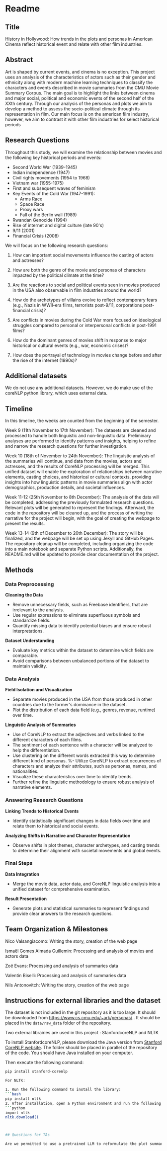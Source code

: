 # Readme

## Title

History in Hollywood: How trends in the plots and personas in American Cinema reflect historical event and relate with other film industries.

## Abstract

Art is shaped by current events, and  cinema is no exception. This project uses an analysis of the characteristics of actors such as their gender and ethnicity along with modern machine learning techniques to classify the characters and events described in movie summaries from the CMU Movie Summary Corpus. The main goal is to highlight the links between cinema and major social, political and economic events of the second half of the XXth century. Through our analysis of the personas and plots we aim to develop a method to assess the socio-political climate through its representation in film. Our main focus is on the american film industry, however, we aim to contrast it with other film industries for select historical periods

## Research Questions

Throughout this study, we will examine the relationship between movies and the following key historical periods and events:

- Second World War (1939-1945)
- Indian independence (1947)
- Civil rights movements (1954 to 1968)
- Vietnam war (1955-1975)
- First and subsequent waves of  feminism
- Key Events of the Cold War (1947-1991):
  - Arms Race
  - Space Race
  - Proxy wars
  - Fall of the Berlin wall (1989)
- Rwandan Genocide (1994)
- Rise of internet and digital culture (late 90's)
- 9/11 (2001)
- Financial Crisis (2008)

We will focus on the following research questions:

1. How can important social movements influence the casting of actors and actresses?

2. How are both the genre of the movie and personas of characters impacted by the political climate at the time?

3. Are the reactions to social and political events seen in movies produced in the USA also observable in film industries around the world?

4. How do the archetypes of villains evolve to reflect contemporary fears (e.g., Nazis in WWII-era films, terrorists post-9/11, corporations post-financial crisis)?

5. Are conflicts in movies during the Cold War more focused on ideological struggles compared to personal or interpersonal conflicts in post-1991 films?

6. How do the dominant genres of movies shift in response to major historical or cultural events (e.g., war, economic crises)?

7. How does the portrayal of technology in movies change before and after the rise of the internet (1990s)?

## Additional datasets

We do not use any additional datasets. However, we do make use of the coreNLP python library, which uses external data.

## Timeline

In this timeline, the weeks are counted from the beginning of the semester.

Week 9 (11th November to 17th November):
The datasets are cleaned and processed to handle both linguistic and non-linguistic data. Preliminary analyses are performed to identify patterns and insights, helping to refine and narrow the research questions for further investigation.

Week 10 (18th of November to 24th November):
The linguistic analysis of the summaries will continue, and data from the movies, actors and actresses, and the results of CoreNLP processing will be merged. This unified dataset will enable the exploration of relationships between narrative elements, casting choices, and historical or cultural contexts, providing insights into how linguistic patterns in movie summaries align with actor demographics, production details, and societal influences.

Week 11-12 (25th November to 8th December):
The analysis of the data will be completed, addressing the previously formulated research questions. Relevant plots will be generated to represent the findings. Afterward, the code in the repository will be cleaned up, and the process of writing the narrative for the project will begin, with the goal of creating the webpage to present the results.

Week 13-14 (9th of December to 20th December): 
The story will be finalized, and the webpage will be set up using Jekyll and GitHub Pages. The repository cleanup will be completed, including organizing the code into a main notebook and separate Python scripts. Additionally, the README.md will be updated to provide clear documentation of the project.

## Methods

### Data Preprocessing

**Cleaning the Data**  

- Remove unnecessary fields, such as Freebase identifiers, that are irrelevant to the analysis.  
- Use regular expressions to eliminate superfluous symbols and standardize fields.  
- Quantify missing data to identify potential biases and ensure robust interpretations.  

**Dataset Understanding**  

- Evaluate key metrics within the dataset to determine which fields are comparable.  
- Avoid comparisons between unbalanced portions of the dataset to maintain validity.  

### Data Analysis

**Field Isolation and Visualization**  

- Separate movies produced in the USA from those produced in other countries due to the former's dominance in the dataset.  
- Plot the distribution of each data field (e.g., genres, revenue, runtime) over time.  

**Linguistic Analysis of Summaries**  

- Use of CoreNLP to extract the adjectives and verbs linked to the different characters of each films. 
- The sentiment of each sentence with a character will be analyzed to help the differentiation.
- Use clustering on the different words extracted this way to determine different kind of personas.
%- Utilize CoreNLP to extract occurrences of characters and analyze their attributes, such as personas, names, and nationalities.  
- Visualize these characteristics over time to identify trends.  
- Further refine the linguistic methodology to ensure robust analysis of narrative elements.  

### Answering Research Questions

**Linking Trends to Historical Events**  

- Identify statistically significant changes in data fields over time and relate them to historical and social events.

**Analyzing Shifts in Narrative and Character Representation**  

- Observe shifts in plot themes, character archetypes, and casting trends to determine their alignment with societal movements and global events.

### Final Steps

**Data Integration**  

- Merge the movie data, actor data, and CoreNLP linguistic analysis into a unified dataset for comprehensive examination.  

**Result Presentation**  

- Generate plots and statistical summaries to represent findings and provide clear answers to the research questions.  

## Team Organization \& Milestones

Nico Valsangiacomo: Writing the story, creation of the web page

Ismaël Gomes Almada Guillemin: Processing and analysis of movies and actors data

Zoë Evans: Processing and analysis of summaries data

Valentin Biselli: Processing and analysis of summaries data

Nils Antonovitch: Writing the story, creation of the web page

## Instructions for external libraries and the dataset

The dataset is not included in the git repository as it is too large. It should be downloaded from https://www.cs.cmu.edu/~ark/personas/ . It should be placed in the `data/raw_data` folder of the repository.

Two external librairies are used in this project : StanfordcoreNLP and NLTK

To install StanfordcoreNLP, please download the Java version from [Stanford CoreNLP website](https://stanfordnlp.github.io/CoreNLP/). The folder should be placed in parallel of the repository of the code. 
You should have Java installed on your computer.

Then execute the following command:
   ```bash
   pip install stanford-corenlp

For NLTK:

1. Run the following command to install the library:
   ```bash
   pip install nltk
2. After installation, open a Python environment and run the following commands:
   ```python
   import nltk
   nltk.download()



## Questions for TAs

Are we permitted to use a pretrained LLM to reformulate the plot summaries into simpler sentences? This would improve the quality of our results using CoreNLP as it struggles to identify which adjective to associate with each persona in complex sentences. This would not significantly change our pipeline, but rather just introduce an extra step to simplify the texts.
